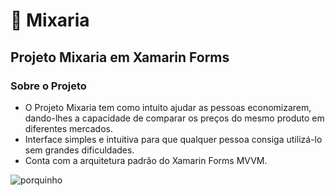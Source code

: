# :money_with_wings: Mixaria
## Projeto Mixaria em Xamarin Forms

### Sobre o Projeto
* O Projeto Mixaria tem como intuito ajudar as pessoas economizarem, dando-lhes a capacidade de comparar os preços do mesmo produto em diferentes mercados.
* Interface simples e intuitiva para que qualquer pessoa consiga utilizá-lo sem grandes dificuldades.
* Conta com a arquitetura padrão do Xamarin Forms MVVM.


![porquinho](https://github.com/milena-ramiro/Mixaria/blob/master/porquinho.gif)
